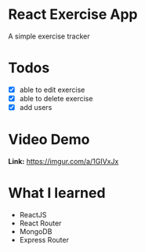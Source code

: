 # React Exercise App

A simple exercise tracker

# Todos

- [x] able to edit exercise
- [x] able to delete exercise
- [x] add users

# Video Demo

**Link:** https://imgur.com/a/1GIVxJx

# What I learned

- ReactJS
- React Router
- MongoDB
- Express Router
